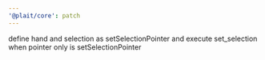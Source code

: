 ```yaml
---
'@plait/core': patch
---
```


define hand and selection as setSelectionPointer and execute set_selection when pointer only is setSelectionPointer
